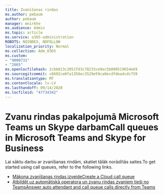 ```yaml
---
title: Zvanīšanas rindas
ms.author: pebaum
author: pebaum
manager: mnirkhe
ms.audience: Admin
ms.topic: article
ms.service: o365-administration
ROBOTS: NOINDEX, NOFOLLOW
localization_priority: Normal
ms.collection: Adm_O365
ms.custom:
- "9000731"
- "2665"
ms.openlocfilehash: 2cbb823c2051fd3c78233ce9ec5b090519654e69
ms.sourcegitcommit: c6692ce0fa1358ec3529e59ca0ecdfdea4cdc759
ms.translationtype: MT
ms.contentlocale: lv-LV
ms.lasthandoff: 09/14/2020
ms.locfileid: "47734342"
---
```

# <a name="call-queues-in-microsoft-teams-and-skype-for-business"></a><span data-ttu-id="b336f-102">Zvanu rindas pakalpojumā Microsoft Teams un Skype darbam</span><span class="sxs-lookup"><span data-stu-id="b336f-102">Call queues in Microsoft Teams and Skype for Business</span></span> 

<span data-ttu-id="b336f-103">Lai sāktu darbu ar zvanīšanas rindām, skatiet tālāk norādītās saites.</span><span class="sxs-lookup"><span data-stu-id="b336f-103">To get started using call queues, refer to the following links.</span></span>

- [<span data-ttu-id="b336f-104">Mākoņa zvanīšanas rindas izveide</span><span class="sxs-lookup"><span data-stu-id="b336f-104">Create a Cloud call queue</span></span>](https://docs.microsoft.com/microsoftteams/create-a-phone-system-call-queue)
- [<span data-ttu-id="b336f-105">Atbildēt uz automātiskā operatora un zvanu rindas zvaniem tieši no Teams</span><span class="sxs-lookup"><span data-stu-id="b336f-105">Answer auto attendant and call queue calls directly from Teams</span></span>](https://docs.microsoft.com/microsoftteams/answer-auto-attendant-and-call-queue-calls)